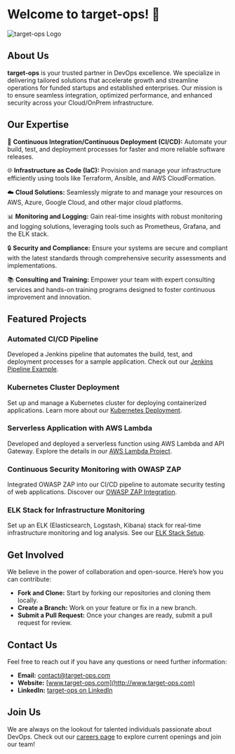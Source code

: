 # Welcome to target-ops! 🎯

![target-ops Logo](https://via.placeholder.com/150) <!-- Replace with your actual logo URL -->

## About Us

**target-ops** is your trusted partner in DevOps excellence. We specialize in delivering tailored solutions that accelerate growth and streamline operations for funded startups and established enterprises. Our mission is to ensure seamless integration, optimized performance, and enhanced security across your Cloud/OnPrem infrastructure.

## Our Expertise

🔧 **Continuous Integration/Continuous Deployment (CI/CD):** Automate your build, test, and deployment processes for faster and more reliable software releases.

🌐 **Infrastructure as Code (IaC):** Provision and manage your infrastructure efficiently using tools like Terraform, Ansible, and AWS CloudFormation.

☁️ **Cloud Solutions:** Seamlessly migrate to and manage your resources on AWS, Azure, Google Cloud, and other major cloud platforms.

📊 **Monitoring and Logging:** Gain real-time insights with robust monitoring and logging solutions, leveraging tools such as Prometheus, Grafana, and the ELK stack.

🔒 **Security and Compliance:** Ensure your systems are secure and compliant with the latest standards through comprehensive security assessments and implementations.

📚 **Consulting and Training:** Empower your team with expert consulting services and hands-on training programs designed to foster continuous improvement and innovation.

## Featured Projects

### Automated CI/CD Pipeline

Developed a Jenkins pipeline that automates the build, test, and deployment processes for a sample application. Check out our [Jenkins Pipeline Example](https://github.com/target-ops/ci-cd-pipeline).

### Kubernetes Cluster Deployment

Set up and manage a Kubernetes cluster for deploying containerized applications. Learn more about our [Kubernetes Deployment](https://github.com/target-ops/k8s-cluster-setup).

### Serverless Application with AWS Lambda

Developed and deployed a serverless function using AWS Lambda and API Gateway. Explore the details in our [AWS Lambda Project](https://github.com/target-ops/serverless-lambda).

### Continuous Security Monitoring with OWASP ZAP

Integrated OWASP ZAP into our CI/CD pipeline to automate security testing of web applications. Discover our [OWASP ZAP Integration](https://github.com/target-ops/security-monitoring).

### ELK Stack for Infrastructure Monitoring

Set up an ELK (Elasticsearch, Logstash, Kibana) stack for real-time infrastructure monitoring and log analysis. See our [ELK Stack Setup](https://github.com/target-ops/elk-stack-monitoring).

## Get Involved

We believe in the power of collaboration and open-source. Here’s how you can contribute:

- **Fork and Clone:** Start by forking our repositories and cloning them locally.
- **Create a Branch:** Work on your feature or fix in a new branch.
- **Submit a Pull Request:** Once your changes are ready, submit a pull request for review.

## Contact Us

Feel free to reach out if you have any questions or need further information:

- **Email:** contact@target-ops.com
- **Website:** [www.target-ops.com](http://www.target-ops.com)
- **LinkedIn:** [target-ops on LinkedIn](https://www.linkedin.com/company/target-ops)

## Join Us

We are always on the lookout for talented individuals passionate about DevOps. Check out our [careers page](http://www.target-ops.com/careers) to explore current openings and join our team!
